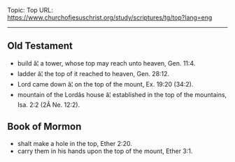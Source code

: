 Topic: Top
URL: https://www.churchofjesuschrist.org/study/scriptures/tg/top?lang=eng

---

## Old Testament

- build â¦ a tower, whose top may reach unto heaven, Gen. 11:4.
- ladder â¦ the top of it reached to heaven, Gen. 28:12.
- Lord came down â¦ on the top of the mount, Ex. 19:20 (34:2).
- mountain of the Lordâs house â¦ established in the top of the mountains, Isa. 2:2 (2Â Ne. 12:2).

## Book of Mormon

- shalt make a hole in the top, Ether 2:20.
- carry them in his hands upon the top of the mount, Ether 3:1.

